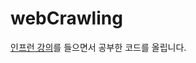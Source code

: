 # webCrawling
[인프런 강의](https://www.inflearn.com/course/%ED%8C%8C%EC%9D%B4%EC%8D%AC-%ED%81%AC%EB%A1%A4%EB%A7%81-%EA%B8%B0%EC%B4%88/dashboard
)를 들으면서 공부한 코드를 올립니다. 

